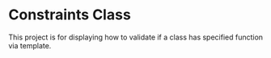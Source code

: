 #	Constraints Class
This project is for displaying how to validate if a class has specified function via template.